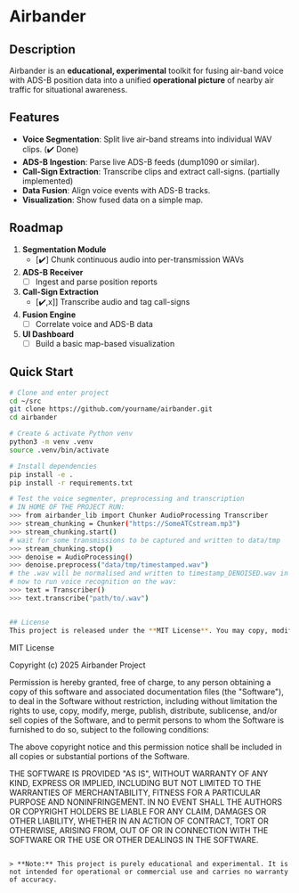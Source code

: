 # Airbander

## Description  
Airbander is an **educational, experimental** toolkit for fusing air-band voice with ADS-B position data into a unified **operational picture** of nearby air traffic for situational awareness.

## Features  
- **Voice Segmentation**: Split live air-band streams into individual WAV clips. (✔️ Done)  
- **ADS-B Ingestion**: Parse live ADS-B feeds (dump1090 or similar).  
- **Call-Sign Extraction**: Transcribe clips and extract call-signs. (partially implemented)
- **Data Fusion**: Align voice events with ADS-B tracks.  
- **Visualization**: Show fused data on a simple map.

## Roadmap  
1. **Segmentation Module**  
   - [✔️] Chunk continuous audio into per-transmission WAVs  
2. **ADS-B Receiver**  
   - [ ] Ingest and parse position reports  
3. **Call-Sign Extraction**  
   - [✔️,x]] Transcribe audio and tag call-signs  
4. **Fusion Engine**  
   - [ ] Correlate voice and ADS-B data  
5. **UI Dashboard**  
   - [ ] Build a basic map-based visualization  

## Quick Start
```bash
# Clone and enter project
cd ~/src
git clone https://github.com/yourname/airbander.git
cd airbander

# Create & activate Python venv
python3 -m venv .venv
source .venv/bin/activate

# Install dependencies
pip install -e .
pip install -r requirements.txt

# Test the voice segmenter, preprocessing and transcription
# IN HOME OF THE PROJECT RUN:
>>> from airbander_lib import Chunker AudioProcessing Transcriber 
>>> stream_chunking = Chunker("https://SomeATCstream.mp3")
>>> stream_chunking.start()
# wait for some transmissions to be captured and written to data/tmp
>>> stream_chunking.stop()
>>> denoise = AudioProcessing()
>>> denoise.preprocess("data/tmp/timestamped.wav")
# the .wav will be normalised and written to timestamp_DENOISED.wav in data/tmp
# now to run voice recognition on the wav:
>>> text = Transcriber()
>>> text.transcribe("path/to/.wav")


## License  
This project is released under the **MIT License**. You may copy, modify, merge, publish, distribute, and sublicense copies of the Software under the following conditions:

```
MIT License

Copyright (c) 2025 Airbander Project

Permission is hereby granted, free of charge, to any person obtaining a copy
of this software and associated documentation files (the "Software"), to deal
in the Software without restriction, including without limitation the rights
to use, copy, modify, merge, publish, distribute, sublicense, and/or sell
copies of the Software, and to permit persons to whom the Software is
furnished to do so, subject to the following conditions:

The above copyright notice and this permission notice shall be included in all
copies or substantial portions of the Software.

THE SOFTWARE IS PROVIDED "AS IS", WITHOUT WARRANTY OF ANY KIND, EXPRESS OR
IMPLIED, INCLUDING BUT NOT LIMITED TO THE WARRANTIES OF MERCHANTABILITY,
FITNESS FOR A PARTICULAR PURPOSE AND NONINFRINGEMENT. IN NO EVENT SHALL THE
AUTHORS OR COPYRIGHT HOLDERS BE LIABLE FOR ANY CLAIM, DAMAGES OR OTHER
LIABILITY, WHETHER IN AN ACTION OF CONTRACT, TORT OR OTHERWISE, ARISING FROM,
OUT OF OR IN CONNECTION WITH THE SOFTWARE OR THE USE OR OTHER DEALINGS IN THE
SOFTWARE.
```

> **Note:** This project is purely educational and experimental. It is not intended for operational or commercial use and carries no warranty of accuracy.
